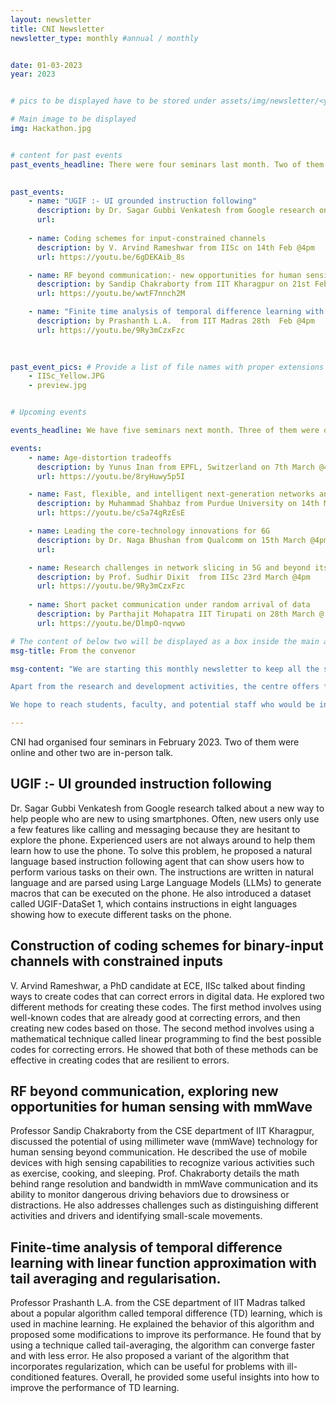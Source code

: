 ```yaml
---
layout: newsletter
title: CNI Newsletter
newsletter_type: monthly #annual / monthly


date: 01-03-2023 
year: 2023


# pics to be displayed have to be stored under assets/img/newsletter/<year>/<month>

# Main image to be displayed
img: Hackathon.jpg


# content for past events
past_events_headline: There were four seminars last month. Two of them were online and other two are in-person talk.
    

past_events:
    - name: "UGIF :- UI grounded instruction following"
      description: by Dr. Sagar Gubbi Venkatesh from Google research on 7th Feb @4pm
      url: 
    
    - name: Coding schemes for input-constrained channels
      description: by V. Arvind Rameshwar from IISc on 14th Feb @4pm
      url: https://youtu.be/6gDEKAib_8s

    - name: RF beyond communication:- new opportunities for human sensing with mmWave
      description: by Sandip Chakraborty from IIT Kharagpur on 21st Feb @4pm
      url: https://youtu.be/wwtF7nnch2M

    - name: "Finite time analysis of temporal difference learning with linear function approximation:- tail averaging and regularisation"
      description: by Prashanth L.A.  from IIT Madras 28th  Feb @4pm
      url: https://youtu.be/9Ry3mCzxFzc
    
    

past_event_pics: # Provide a list of file names with proper extensions
    - IISc_Yellow.JPG
    - preview.jpg


# Upcoming events

events_headline: We have five seminars next month. Three of them were online talk and two of them were in-person talk.

events:
    - name: Age-distortion tradeoffs
      description: by Yunus Inan from EPFL, Switzerland on 7th March @4pm
      url: https://youtu.be/8ryHuwy5p5I

    - name: Fast, flexible, and intelligent next-generation networks and systems
      description: by Muhammad Shahbaz from Purdue University on 14th March @4pm
      url: https://youtu.be/cSa74gRzEsE

    - name: Leading the core-technology innovations for 6G
      description: by Dr. Naga Bhushan from Qualcomm on 15th March @4pm
      url:

    - name: Research challenges in network slicing in 5G and beyond its implications on rural connectivity 
      description: by Prof. Sudhir Dixit  from IISc 23rd March @4pm
      url: https://youtu.be/9Ry3mCzxFzc
    
    - name: Short packet communication under random arrival of data
      description: by Parthajit Mohapatra IIT Tirupati on 28th March @ 4pm
      url: https://youtu.be/DlmpO-nqvwo

# The content of below two will be displayed as a box inside the main area.
msg-title: From the convenor

msg-content: "We are starting this monthly newsletter to keep all the stakeholders updated on the centre activities. 

Apart from the research and development activities, the centre offers free online courses, scholarship for students working in the relevant areas, organises weekly seminar series, technical workshops, and annual summer schools. 

We hope to reach students, faculty, and potential staff who would be interested in participating in the centre activities. "

---
```


<!-- Main article -->

CNI had organised four seminars  in February 2023. Two of them were online and other two are in-person talk.
    
## UGIF :- UI grounded instruction following

Dr. Sagar Gubbi Venkatesh from Google research  talked about a new way to help people who are new to using smartphones. Often, new users only use a few features like calling and messaging because they are hesitant to explore the phone. Experienced users are not always around to help them learn how to use the phone. To solve this problem, he proposed a natural language based instruction following agent that can show users how to perform various tasks on their own. The instructions are written in natural language and are parsed using Large Language Models (LLMs) to generate macros that can be executed on the phone. He also introduced a dataset called UGIF-DataSet 1, which contains instructions in eight languages showing how to execute different tasks on the phone. 
    
## Construction of coding schemes for binary-input channels with constrained inputs
 
V. Arvind Rameshwar, a PhD candidate at ECE, IISc  talked  about finding ways to create codes that can correct errors in digital data. He explored two different methods for creating these codes. The first method involves using well-known codes that are already good at correcting errors, and then creating new codes based on those. The second method involves using a mathematical technique called linear programming to find the best possible codes for correcting errors. He showed that both of these methods can be effective in creating codes that are resilient to errors. 
    
## RF beyond communication, exploring new opportunities for human sensing with mmWave

Professor Sandip Chakraborty from the CSE department of IIT Kharagpur, discussed the potential of using millimeter wave (mmWave) technology for human sensing beyond communication. He described the use of mobile devices with high sensing capabilities to recognize various activities such as exercise, cooking, and sleeping. Prof. Chakraborty details the math behind range resolution and bandwidth in mmWave communication and its ability to monitor dangerous driving behaviors due to drowsiness or distractions. He also addresses challenges such as distinguishing different activities and drivers and identifying small-scale movements. 
    
## Finite-time analysis of temporal difference learning with linear function approximation with tail averaging and regularisation.

Professor Prashanth L.A. from the CSE department of IIT Madras talked about a popular algorithm called temporal difference (TD) learning, which is used in machine learning. He explained the behavior of this algorithm and proposed some modifications to improve its performance. He found that by using a technique called tail-averaging, the algorithm can converge faster and with less error. He also proposed a variant of the algorithm that incorporates regularization, which can be useful for problems with ill-conditioned features. Overall, he provided some useful insights into how to improve the performance of TD learning.

 

